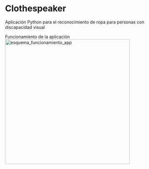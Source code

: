 # Clothespeaker
Aplicación Python para el reconocimiento de ropa para personas con discapacidad visual

Funcionamiento de la aplicación
<img width="409" alt="esquema_funcionamiento_app" src="https://github.com/user-attachments/assets/dd65b7b6-020d-4643-8437-8d40f8095ad7">
